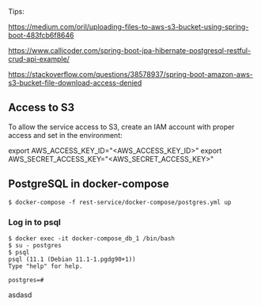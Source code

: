 Tips: 

https://medium.com/oril/uploading-files-to-aws-s3-bucket-using-spring-boot-483fcb6f8646

https://www.callicoder.com/spring-boot-jpa-hibernate-postgresql-restful-crud-api-example/

https://stackoverflow.com/questions/38578937/spring-boot-amazon-aws-s3-bucket-file-download-access-denied



## Access to S3 

To allow the service access to S3, create an IAM account with proper access and set in the environment: 

export AWS_ACCESS_KEY_ID="<AWS_ACCESS_KEY_ID>"
export AWS_SECRET_ACCESS_KEY="<AWS_SECRET_ACCESS_KEY>"

## PostgreSQL in docker-compose


    $ docker-compose -f rest-service/docker-compose/postgres.yml up 

### Log in to psql

    $ docker exec -it docker-compose_db_1 /bin/bash
    $ su - postgres
    $ psql
    psql (11.1 (Debian 11.1-1.pgdg90+1))
    Type "help" for help.
          
    postgres=# 


asdasd   

